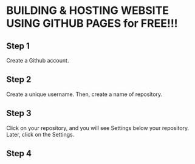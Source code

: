 # BUILDING & HOSTING WEBSITE USING GITHUB PAGES for FREE!!!

## Step 1
Create a Github account.

## Step 2
Create a unique username.
Then, create a name of repository.

## Step 3
Click on your repository, and you will see Settings below your repository.
Later, click on the Settings.

## Step 4
